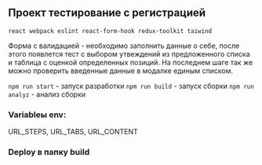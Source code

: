 ## Проект тестирование с регистрацией
`react webpack eslint react-form-hook redux-toolkit taiwind`

Форма с валидацией - необходимо заполнить данные о себе, после этого появлется тест с выбором утвеждений из предложенного списка и таблица с оценкой определенных позиций.
На последнем шаге так же можно проверить введенные данные в модалке единым списком.

`npm run start` - запуск разработки
`npm run build` - запуск сборки
`npm run analyz` - анализ сборки


### Variableы env: 
  URL_STEPS, URL_TABS, URL_CONTENT

### Deploy в папку build

